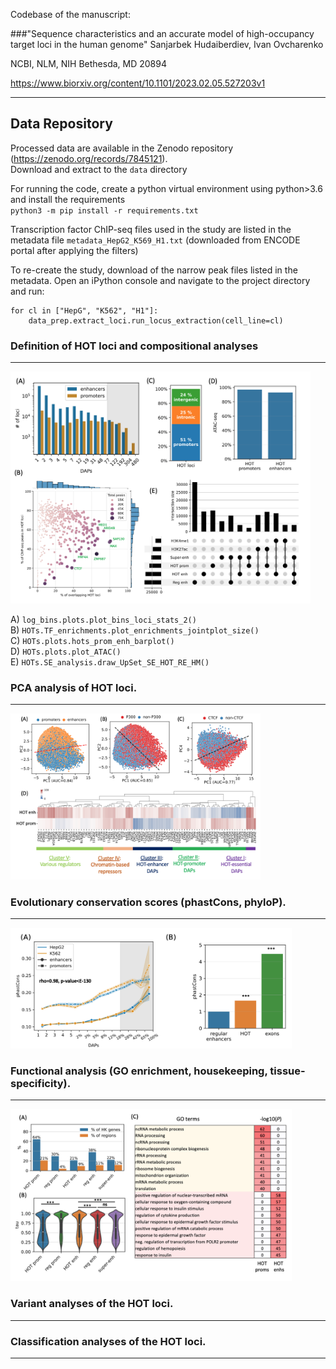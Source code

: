 Codebase of the manuscript:

###"Sequence characteristics and an accurate model of high-occupancy target loci in the human genome" 
Sanjarbek Hudaiberdiev, Ivan Ovcharenko 

NCBI, NLM, NIH
Bethesda, MD 20894

https://www.biorxiv.org/content/10.1101/2023.02.05.527203v1
*********

Data Repository
-------

Processed data are available in the Zenodo repository (https://zenodo.org/records/7845121).  
Download and extract to the `data` directory

For running the code, create a python virtual environment using python>3.6 and install the requirements\
`python3 -m pip install -r requirements.txt`

Transcription factor ChIP-seq files used in the study are listed in the metadata file `metadata_HepG2_K569_H1.txt` (downloaded from ENCODE portal after applying the filters) 

To re-create the study, download of the narrow peak files listed in the metadata. Open an iPython console and navigate to the project directory and run: 

```
for cl in ["HepG", "K562", "H1"]:
    data_prep.extract_loci.run_locus_extraction(cell_line=cl)
```

### Definition of HOT loci and compositional analyses
***

<img src="./data/Figure1.png" width="480">

A) `log_bins.plots.plot_bins_loci_stats_2()`\
B) `HOTs.TF_enrichments.plot_enrichments_jointplot_size()`\
C) `HOTs.plots.hots_prom_enh_barplot()`\
D) `HOTs.plots.plot_ATAC()`\
E) `HOTs.SE_analysis.draw_UpSet_SE_HOT_RE_HM()`

### PCA analysis of HOT loci.
***

<img src="./data/Figure2.png" width="400">

### Evolutionary conservation scores (phastCons, phyloP).
***

<img src="./data/Figure3.png" width="450">

### Functional analysis (GO enrichment, housekeeping, tissue-specificity).
***

<img src="./data/Figure4.png" width="450">

### Variant analyses of the HOT loci.
***


### Classification analyses of the HOT loci.
***


